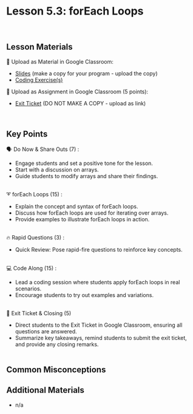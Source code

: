 # Lesson 5.3: forEach Loops

<br>

## Lesson Materials

📖 Upload as Material in Google Classroom:
- [Slides](https://docs.google.com/presentation/d/1mnwF2jwsmGLIkf8Ce9BLFXyWjm93oBfUwhBS0GxzD-M/edit?usp=sharing) (make a copy for your program - upload the copy)
- [Coding Exercise(s)](https://github.com/itscodenation/int-u5l3-23-24-student-exercises)

📝 Upload as Assignment in Google Classroom (5 points):
- [Exit Ticket](https://forms.gle/LdsXhQFGvji2qjVk8) (DO NOT MAKE A COPY - upload as link)

<br>


## Key Points

🗣️ Do Now & Share Outs (7) :
- Engage students and set a positive tone for the lesson.
- Start with a discussion on arrays.
- Guide students to modify arrays and share their findings.<br><br>

➰ forEach Loops (15) :
- Explain the concept and syntax of forEach loops.
- Discuss how forEach loops are used for iterating over arrays.
- Provide examples to illustrate forEach loops in action.<br><br>

🔥 Rapid Questions (3) : 
- Quick Review: Pose rapid-fire questions to reinforce key concepts.<br><br>

💻 Code Along (15) : 
- Lead a coding session where students apply forEach loops in real scenarios.
- Encourage students to try out examples and variations.<br><br>

👋 Exit Ticket & Closing (5)
- Direct students to the Exit Ticket in Google Classroom, ensuring all questions are answered.
- Summarize key takeaways, remind students to submit the exit ticket, and provide any closing remarks.<br><br>


## Common Misconceptions



## Additional Materials
- n/a
